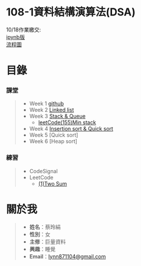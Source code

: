 # **108-1資料結構演算法(DSA)**
10/18作業繳交:  
[ipynb版](https://github.com/lynn871104/lynn/blob/master/week4/quicksort.ipynb)  
[流程圖](https://github.com/lynn871104/lynn/blob/master/week4/%E6%B5%81%E7%A8%8B%E5%9C%96.jpg)

# **目錄**
### 課堂  
> * Week 1 [github](https://github.com/lynn871104/lynn/tree/master/week1)
> * Week 2 [Linked list](https://github.com/lynn871104/lynn/tree/master/week2)
> * Week 3 [Stack & Queue](https://github.com/lynn871104/lynn/tree/master/week3)
>      * [leetCode(155)Min stack](https://github.com/lynn871104/lynn/blob/master/week3/(155)Min%20Stack)
> * Week 4 [Insertion sort & Quick sort](https://github.com/lynn871104/lynn/tree/master/week4)  
> * Week 5 [Quick sort]  
> * Week 6 [Heap sort]
### 練習
> * CodeSignal
> * LeetCode
>     * [(1)Two Sum](https://github.com/lynn871104/lynn/blob/master/leetcode%E7%B7%B4%E7%BF%92/(1)Two%20Sum)
# 關於我
> * **姓名**：蔡玲絹
> * **性別**：女
> * **主修**：巨量資料
> * **興趣**：睡覺
> * **Email**：lynn871104@gmail.com
